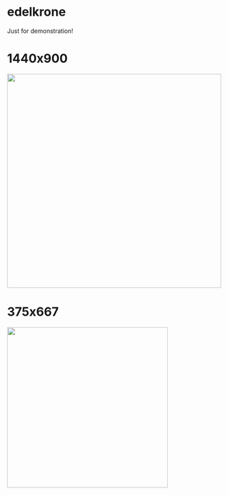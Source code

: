 # edelkrone
Just for demonstration!

# 1440x900
<img src="/public/Edelkrone_Laptop.gif" width="500"/>

# 375x667
<img src="/public/Edelkrone_iphone6.gif" width="375"/>

